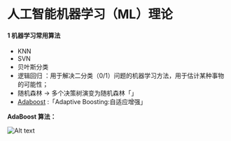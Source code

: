 # 人工智能机器学习（ML）理论
#### 1 机器学习常用算法

- KNN
- SVN
- 贝叶斯分类 
- 逻辑回归 ：用于解决二分类（0/1）问题的机器学习方法，用于估计某种事物的可能性；
- 随机森林 ->  多个决策树演变为随机森林「」
- [Adaboost](https://blog.csdn.net/guyuealian/article/details/70995333) :「Adaptive Boosting:自适应增强」


**AdaBoost 算法：**

![Alt text](./1544496265664.png)
